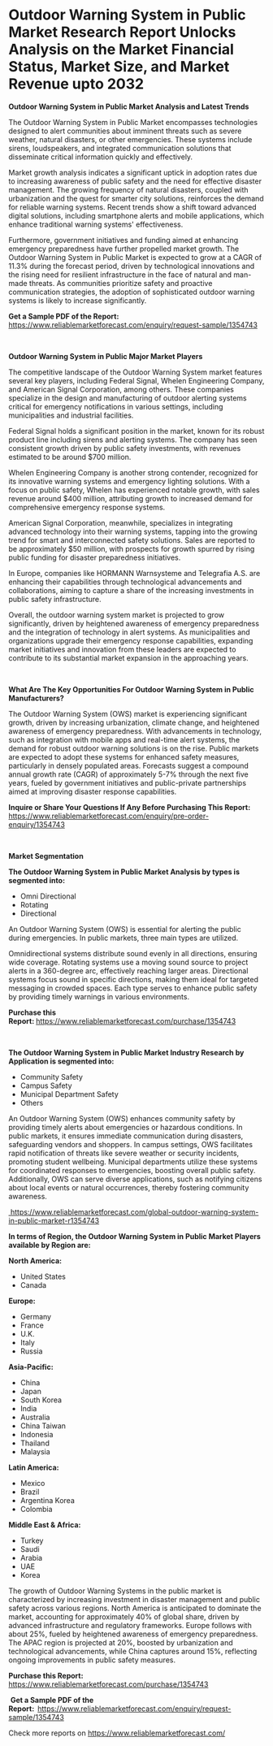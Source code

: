 <p><h1>Outdoor Warning System in Public Market Research Report Unlocks Analysis on the Market Financial Status, Market Size, and Market Revenue upto 2032</h1></p><p><strong>Outdoor Warning System in Public Market Analysis and Latest Trends</strong></p>
<p><p>The Outdoor Warning System in Public Market encompasses technologies designed to alert communities about imminent threats such as severe weather, natural disasters, or other emergencies. These systems include sirens, loudspeakers, and integrated communication solutions that disseminate critical information quickly and effectively.</p><p>Market growth analysis indicates a significant uptick in adoption rates due to increasing awareness of public safety and the need for effective disaster management. The growing frequency of natural disasters, coupled with urbanization and the quest for smarter city solutions, reinforces the demand for reliable warning systems. Recent trends show a shift toward advanced digital solutions, including smartphone alerts and mobile applications, which enhance traditional warning systems' effectiveness.</p><p>Furthermore, government initiatives and funding aimed at enhancing emergency preparedness have further propelled market growth. The Outdoor Warning System in Public Market is expected to grow at a CAGR of 11.3% during the forecast period, driven by technological innovations and the rising need for resilient infrastructure in the face of natural and man-made threats. As communities prioritize safety and proactive communication strategies, the adoption of sophisticated outdoor warning systems is likely to increase significantly.</p></p>
<p><strong>Get a Sample PDF of the Report:&nbsp;</strong> <a href="https://www.reliablemarketforecast.com/enquiry/request-sample/1354743?utm_campaign=2456&utm_medium=2&utm_source=Github&utm_content=ia&utm_term=28022025&utm_id=outdoor-warning-system-in-public">https://www.reliablemarketforecast.com/enquiry/request-sample/1354743</a></p>
<p>&nbsp;</p>
<p><strong>Outdoor Warning System in Public Major Market Players</strong></p>
<p><p>The competitive landscape of the Outdoor Warning System market features several key players, including Federal Signal, Whelen Engineering Company, and American Signal Corporation, among others. These companies specialize in the design and manufacturing of outdoor alerting systems critical for emergency notifications in various settings, including municipalities and industrial facilities.</p><p>Federal Signal holds a significant position in the market, known for its robust product line including sirens and alerting systems. The company has seen consistent growth driven by public safety investments, with revenues estimated to be around $700 million.</p><p>Whelen Engineering Company is another strong contender, recognized for its innovative warning systems and emergency lighting solutions. With a focus on public safety, Whelen has experienced notable growth, with sales revenue around $400 million, attributing growth to increased demand for comprehensive emergency response systems.</p><p>American Signal Corporation, meanwhile, specializes in integrating advanced technology into their warning systems, tapping into the growing trend for smart and interconnected safety solutions. Sales are reported to be approximately $50 million, with prospects for growth spurred by rising public funding for disaster preparedness initiatives.</p><p>In Europe, companies like HORMANN Warnsysteme and Telegrafia A.S. are enhancing their capabilities through technological advancements and collaborations, aiming to capture a share of the increasing investments in public safety infrastructure.</p><p>Overall, the outdoor warning system market is projected to grow significantly, driven by heightened awareness of emergency preparedness and the integration of technology in alert systems. As municipalities and organizations upgrade their emergency response capabilities, expanding market initiatives and innovation from these leaders are expected to contribute to its substantial market expansion in the approaching years.</p></p>
<p>&nbsp;</p>
<p><strong>What Are The Key Opportunities For Outdoor Warning System in Public Manufacturers?</strong></p>
<p><p>The Outdoor Warning System (OWS) market is experiencing significant growth, driven by increasing urbanization, climate change, and heightened awareness of emergency preparedness. With advancements in technology, such as integration with mobile apps and real-time alert systems, the demand for robust outdoor warning solutions is on the rise. Public markets are expected to adopt these systems for enhanced safety measures, particularly in densely populated areas. Forecasts suggest a compound annual growth rate (CAGR) of approximately 5-7% through the next five years, fueled by government initiatives and public-private partnerships aimed at improving disaster response capabilities.</p></p>
<p><strong>Inquire or Share Your Questions If Any Before Purchasing This Report:</strong> <a href="https://www.reliablemarketforecast.com/enquiry/pre-order-enquiry/1354743?utm_campaign=2456&utm_medium=2&utm_source=Github&utm_content=ia&utm_term=28022025&utm_id=outdoor-warning-system-in-public">https://www.reliablemarketforecast.com/enquiry/pre-order-enquiry/1354743</a></p>
<p>&nbsp;</p>
<p><strong>Market Segmentation</strong></p>
<p><strong>The Outdoor Warning System in Public Market Analysis by types is segmented into:</strong></p>
<p><ul><li>Omni Directional</li><li>Rotating</li><li>Directional</li></ul></p>
<p><p>An Outdoor Warning System (OWS) is essential for alerting the public during emergencies. In public markets, three main types are utilized. </p><p>Omnidirectional systems distribute sound evenly in all directions, ensuring wide coverage. Rotating systems use a moving sound source to project alerts in a 360-degree arc, effectively reaching larger areas. Directional systems focus sound in specific directions, making them ideal for targeted messaging in crowded spaces. Each type serves to enhance public safety by providing timely warnings in various environments.</p></p>
<p><strong>Purchase this Report:&nbsp;</strong><a href="https://www.reliablemarketforecast.com/purchase/1354743?utm_campaign=2456&utm_medium=2&utm_source=Github&utm_content=ia&utm_term=28022025&utm_id=outdoor-warning-system-in-public">https://www.reliablemarketforecast.com/purchase/1354743</a></p>
<p>&nbsp;</p>
<p><strong>The Outdoor Warning System in Public Market Industry Research by Application is segmented into:</strong></p>
<p><ul><li>Community Safety</li><li>Campus Safety</li><li>Municipal Department Safety</li><li>Others</li></ul></p>
<p><p>An Outdoor Warning System (OWS) enhances community safety by providing timely alerts about emergencies or hazardous conditions. In public markets, it ensures immediate communication during disasters, safeguarding vendors and shoppers. In campus settings, OWS facilitates rapid notification of threats like severe weather or security incidents, promoting student wellbeing. Municipal departments utilize these systems for coordinated responses to emergencies, boosting overall public safety. Additionally, OWS can serve diverse applications, such as notifying citizens about local events or natural occurrences, thereby fostering community awareness.</p></p>
<p><a href="https://www.reliablemarketforecast.com/global-outdoor-warning-system-in-public-market-r1354743?utm_campaign=2456&utm_medium=2&utm_source=Github&utm_content=ia&utm_term=28022025&utm_id=outdoor-warning-system-in-public">&nbsp;https://www.reliablemarketforecast.com/global-outdoor-warning-system-in-public-market-r1354743</a></p>
<p><strong>In terms of Region, the Outdoor Warning System in Public Market Players available by Region are:</strong></p>
<p>
    <p> <strong> North America: </strong>
        <ul>
            <li>United States</li>
            <li>Canada</li>
        </ul>
        </p> 
    <p> <strong> Europe: </strong>
        <ul>
            <li>Germany</li>
            <li>France</li>
            <li>U.K.</li>
            <li>Italy</li>
            <li>Russia</li>
        </ul>
        </p> 
    <p> <strong> Asia-Pacific: </strong>
        <ul>
            <li>China</li>
            <li>Japan</li>
            <li>South Korea</li>
            <li>India</li>
            <li>Australia</li>
            <li>China Taiwan</li>
            <li>Indonesia</li>
            <li>Thailand</li>
            <li>Malaysia</li>
        </ul>
        </p> 
    <p> <strong> Latin America: </strong>
        <ul>
            <li>Mexico</li>
            <li>Brazil</li>
            <li>Argentina Korea</li>
            <li>Colombia</li>
        </ul>
        </p> 
    <p> <strong> Middle East & Africa: </strong>
        <ul>
            <li>Turkey</li>
            <li>Saudi</li>
            <li>Arabia</li>
            <li>UAE</li>
            <li>Korea</li>
        </ul>
    </p>
    </p>
<p><p>The growth of Outdoor Warning Systems in the public market is characterized by increasing investment in disaster management and public safety across various regions. North America is anticipated to dominate the market, accounting for approximately 40% of global share, driven by advanced infrastructure and regulatory frameworks. Europe follows with about 25%, fueled by heightened awareness of emergency preparedness. The APAC region is projected at 20%, boosted by urbanization and technological advancements, while China captures around 15%, reflecting ongoing improvements in public safety measures.</p></p>
<p><strong>Purchase this Report: </strong><a href="https://www.reliablemarketforecast.com/purchase/1354743?utm_campaign=2456&utm_medium=2&utm_source=Github&utm_content=ia&utm_term=28022025&utm_id=outdoor-warning-system-in-public">https://www.reliablemarketforecast.com/purchase/1354743</a></p>
<p>&nbsp;<strong>Get a Sample PDF of the Report:&nbsp;&nbsp;</strong><a href="https://www.reliablemarketforecast.com/enquiry/request-sample/1354743?utm_campaign=2456&utm_medium=2&utm_source=Github&utm_content=ia&utm_term=28022025&utm_id=outdoor-warning-system-in-public">https://www.reliablemarketforecast.com/enquiry/request-sample/1354743</a></p>
<p><strong></strong></p>
<p>Check more reports on <a href="https://www.reliablemarketforecast.com/?utm_campaign=2456&utm_medium=2&utm_source=Github&utm_content=ia&utm_term=28022025&utm_id=outdoor-warning-system-in-public">https://www.reliablemarketforecast.com/</a></p>